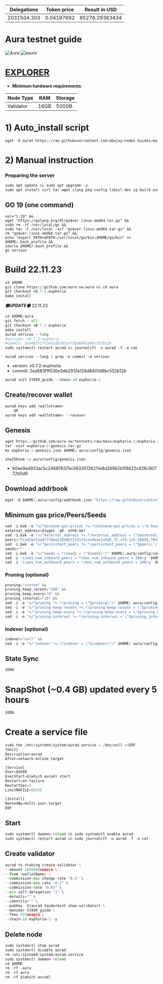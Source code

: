 <!-- START_TABLE -->
| Delegations | Token price | Result in USD |
|-------------|---------|---------------|
| 2031504.303 | 0.04197692 | 85276.29363434 |

<!-- END_TABLE -->






# Aura testnet guide

![Aura](https://user-images.githubusercontent.com/44331529/180595364-72b306db-c60b-463e-877c-57ee5acc126e.png)
![aaura](https://user-images.githubusercontent.com/44331529/180595514-1dfc72a9-b72e-477b-ab5b-54f8a5071c7d.png)



[EXPLORER](https://explorer.stavr.tech/Aura-Testnet/staking)
=

- **Minimum hardware requirements**:

| Node Type  | RAM  | Storage  | 
|------------|------|----------|
| Validator  | 16GB | 500GB    |

# 1) Auto_install script
```python
wget -O aurat https://raw.githubusercontent.com/obajay/nodes-Guides/main/Projects/Aura/Testnet/aurat && chmod +x aurat && ./aurat
```

# 2) Manual instruction
### Preparing the server
```python
sudo apt update && sudo apt upgrade -y
sudo apt install curl tar wget clang pkg-config libssl-dev jq build-essential bsdmainutils git make ncdu gcc git jq chrony liblz4-tool -y
```
## GO 19 (one command)
```pyton
ver="1.19" &&
wget "https://golang.org/dl/go$ver.linux-amd64.tar.gz" &&
sudo rm -rf /usr/local/go &&
sudo tar -C /usr/local -xzf "go$ver.linux-amd64.tar.gz" &&
rm "go$ver.linux-amd64.tar.gz" &&
echo "export PATH=$PATH:/usr/local/go/bin:$HOME/go/bin" >> $HOME/.bash_profile &&
source $HOME/.bash_profile &&
go version
```
# Build 22.11.23
```python
cd $HOME
git clone https://github.com/aura-nw/aura && cd aura
git checkout v0.7.2-euphoria
make install
```

*******🟢UPDATE🟢******* 22.11.23
```python
cd $HOME/aura
git fetch --all
git checkout v0.7.2-euphoria
make install
aurad version --long
#version: v0.7.2-euphoria
#commit: 2ea683f1f536e3db2931ef28d8401d6bc552b12b
sudo systemctl restart aurad && journalctl -u aurad -f -o cat
```

`aurad version --long | grep -e commit -e version`
+ version: v0.7.2-euphoria
+ commit: 2ea683f1f536e3db2931ef28d8401d6bc552b12b

```python
aurad init STAVR_guide --chain-id euphoria-2
```

## Create/recover wallet
```python
aurad keys add <walletname>
    OR
aurad keys add <walletname> --recover
```
## Genesis
```python
wget https://github.com/aura-nw/testnets/raw/main/euphoria-2/euphoria-2-genesis.tar.gz
tar -xzvf euphoria-2-genesis.tar.gz
mv euphoria-2-genesis.json $HOME/.aura/config/genesis.json
```
`sha256sum ~/.aura/config/genesis.json`
+ b0ee9ed933ac5c24697637bc56335136211e8d26962b1f8622c626c90772b0d6

## Download addrbook
```python
wget -O $HOME/.aura/config/addrbook.json "https://raw.githubusercontent.com/obajay/nodes-Guides/main/Projects/Aura/Testnet/addrbook.json"
```

## Minimum gas price/Peers/Seeds
```python
sed -i.bak -e "s/^minimum-gas-prices *=.*/minimum-gas-prices = \"0.0ueaura\"/;" ~/.aura/config/app.toml
external_address=$(wget -qO- eth0.me)
sed -i.bak -e "s/^external_address *=.*/external_address = \"$external_address:26656\"/" $HOME/.aura/config/config.toml
peers="7cad1bcb2ad777dba21840832341f2ce14bae1a5@5.75.174.126:26656,705e3c2b2b554586976ed88bb27f68e4c4176a33@13.250.223.114:26656,b9243524f659f2ff56691a4b2919c3060b2bb824@13.214.5.1:26656,d334e2b9dd84346ea532ff3d43f3f7c4946845c9@144.91.122.166:26656,b91ee5c72905bc49beed2720bb882c923c68fbc9@65.108.142.47:21656"
sed -i.bak -e "s/^persistent_peers *=.*/persistent_peers = \"$peers\"/" $HOME/.aura/config/config.toml
seeds=""
sed -i.bak -e "s/^seeds =.*/seeds = \"$seeds\"/" $HOME/.aura/config/config.toml
sed -i 's/max_num_inbound_peers =.*/max_num_inbound_peers = 100/g' $HOME/.aura/config/config.toml
sed -i 's/max_num_outbound_peers =.*/max_num_outbound_peers = 100/g' $HOME/.aura/config/config.toml
```

### Pruning (optional)
```python
pruning="custom" &&
pruning_keep_recent="100" &&
pruning_keep_every="0" &&
pruning_interval="10" &&
sed -i -e "s/^pruning *=.*/pruning = \"$pruning\"/" $HOME/.aura/config/app.toml &&
sed -i -e "s/^pruning-keep-recent *=.*/pruning-keep-recent = \"$pruning_keep_recent\"/" $HOME/.aura/config/app.toml &&
sed -i -e "s/^pruning-keep-every *=.*/pruning-keep-every = \"$pruning_keep_every\"/" $HOME/.aura/config/app.toml &&
sed -i -e "s/^pruning-interval *=.*/pruning-interval = \"$pruning_interval\"/" $HOME/.aura/config/app.toml
```
### Indexer (optional)
```python
indexer="null" &&
sed -i -e "s/^indexer *=.*/indexer = \"$indexer\"/" $HOME/.aura/config/config.toml
```
## State Sync
```python
SOON
```
# SnapShot (~0.4 GB) updated every 5 hours
```python
SOON
```

# Create a service file
```python
sudo tee /etc/systemd/system/aurad.service > /dev/null <<EOF
[Unit]
Description=aurad
After=network-online.target

[Service]
User=$USER
ExecStart=$(which aurad) start
Restart=on-failure
RestartSec=3
LimitNOFILE=65535

[Install]
WantedBy=multi-user.target
EOF
```
## Start
```python
sudo systemctl daemon-reload && sudo systemctl enable aurad
sudo systemctl restart aurad && sudo journalctl -u aurad -f -o cat
```

## Create validator
```python
aurad tx staking create-validator \
--amount 1000000ueaura \
--from <walletName> \
--commission-max-change-rate "0.1" \
--commission-max-rate "0.2" \
--commission-rate "0.05" \
--min-self-delegation "1" \
--details="" \
--identity="" \
--pubkey  $(aurad tendermint show-validator) \
--moniker STAVR_guide \
--fees 555ueaura \
--chain-id euphoria-2 -y
```

## Delete node
```python
sudo systemctl stop aurad
sudo systemctl disable aurad
rm /etc/systemd/system/aurad.service
sudo systemctl daemon-reload
cd $HOME
rm -rf .aura
rm -rf aura
rm -rf $(which aurad)
```

